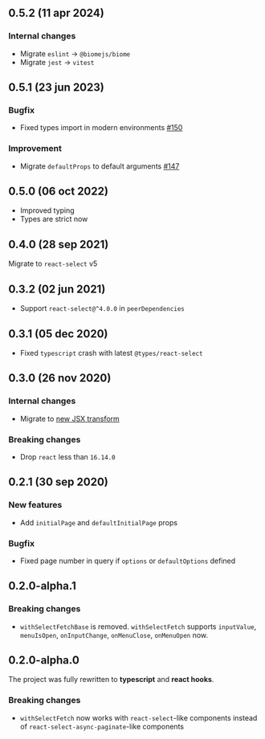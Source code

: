 ## 0.5.2 (11 apr 2024)

### Internal changes

- Migrate `eslint` -> `@biomejs/biome`
- Migrate `jest` -> `vitest`

## 0.5.1 (23 jun 2023)

### Bugfix

- Fixed types import in modern environments [#150](https://github.com/vtaits/react-select-async-paginate/issues/150)

### Improvement

- Migrate `defaultProps` to default arguments [#147](https://github.com/vtaits/react-select-async-paginate/issues/147)

## 0.5.0 (06 oct 2022)

- Improved typing
- Types are strict now

## 0.4.0 (28 sep 2021)

Migrate to `react-select` v5

## 0.3.2 (02 jun 2021)

- Support `react-select@^4.0.0` in `peerDependencies`

## 0.3.1 (05 dec 2020)

- Fixed `typescript` crash with latest `@types/react-select`

## 0.3.0 (26 nov 2020)

### Internal changes

- Migrate to [new JSX transform](https://reactjs.org/blog/2020/09/22/introducing-the-new-jsx-transform.html)

### Breaking changes

- Drop `react` less than `16.14.0`

## 0.2.1 (30 sep 2020)

### New features

- Add `initialPage` and `defaultInitialPage` props

### Bugfix

- Fixed page number in query if `options` or `defaultOptions` defined

## 0.2.0-alpha.1

### Breaking changes

- `withSelectFetchBase` is removed. `withSelectFetch` supports `inputValue`, `menuIsOpen`, `onInputChange`, `onMenuClose`, `onMenuOpen` now.

## 0.2.0-alpha.0

The project was fully rewritten to **typescript** and **react hooks**.

### Breaking changes

- `withSelectFetch` now works with `react-select`-like components instead of `react-select-async-paginate`-like components
